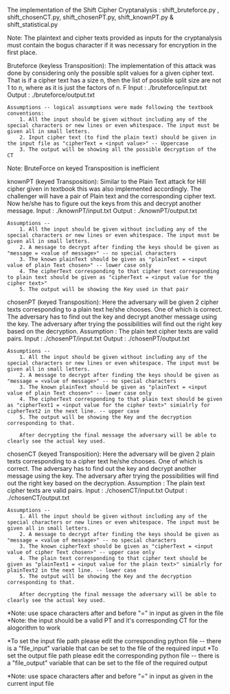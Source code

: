 The implementation of the Shift Cipher Cryptanalysis : shift_bruteforce.py , shift_chosenCT.py, shift_chosenPT.py, shift_knownPT.py & shift_statistical.py

Note: The plaintext and cipher texts provided as inputs for the cryptanalysis must contain the bogus character if it was necessary for encryption in the first place.

Bruteforce (keyless Transposition):
  The implementation of this attack was done by considering only the possible split values for a given cipher text. That is if a cipher text has a size n, then the list of possible split size are not 1 to n, where as it is just the factors of n.  F
    Input : ./bruteforce/input.txt
    Output : ./bruteforce/output.txt  
  
    Assumptions -- logical assumptions were made following the textbook conventions:
        1. All the input should be given without including any of the special characters or new lines or even whitespace. The input must be given all in small letters. 
        2. Input cipher text (to find the plain text) should be given in the input file as "cipherText = <input value>" -- Uppercase
        3. The output will be showing all the possible decryption of the CT

Note: BruteForce on keyed Transposition is inefficient

knownPT (keyed Transposition):
  Similar to the Plain Text attack for Hill cipher given in textbook this was also implemented accordingly. The challenger will have a pair of Plain text and the corresponding cipher text. Now he/she has to figure out the keys from this and decrypt another message.
    Input : ./knownPT/input.txt
    Output : ./knownPT/output.txt  
    
    Assumptions --
        1. All the input should be given without including any of the special characters or new lines or even whitespace. The input must be given all in small letters. 
        2. A message to decrypt after finding the keys should be given as "message = <value of message>" -- no special characters
        3. The known plainText should be given as "plainText = <input value of plain Text chosen>" -- lower case only
        4. The cipherText corresponding to that cipher text corresponding to plain text should be given as "cipherText = <input value for the cipher text>"
        5. The output will be showing the Key used in that pair

chosenPT (keyed Transposition):
  Here the adversary will be given 2 cipher texts corresponding to a plain text he/she chooses. One of which is correct. The adversary has to find out the key and decrypt another message using the key. The adversary after trying the possibilities will find out the right key based on the decryption. Assumption : The plain text cipher texts are valid pairs. 
    Input : ./chosenPT/input.txt
    Output : ./chosenPT/output.txt  
    
    Assumptions --
        1. All the input should be given without including any of the special characters or new lines or even whitespace. The input must be given all in small letters. 
        2. A message to decrypt after finding the keys should be given as "message = <value of message>" -- no special characters
        3. The known plainText should be given as "plainText = <input value of plain Text chosen>" -- lower case only
        4. The cipherText corresponding to that plain text should be given as "cipherText1 = <input value for the cipher text>" simialrly for cipherText2 in the next line. -- upper case
        5. The output will be showing the Key and the decryption corresponding to that.

        After decrypting the final message the adversary will be able to clearly see the actual key used.

chosenCT (keyed Transposition):
  Here the adversary will be given 2 plain texts corresponding to a cipher text he/she chooses. One of which is correct. The adversary has to find out the key and decrypt another message using the key. The adversary after trying the possibilities will find out the right key based on the decryption. Assumption : The plain text cipher texts are valid pairs. 
    Input : ./chosenCT/input.txt
    Output : ./chosenCT/output.txt  
    
    Assumptions --
        1. All the input should be given without including any of the special characters or new lines or even whitespace. The input must be given all in small letters. 
        2. A message to decrypt after finding the keys should be given as "message = <value of message>" -- no special characters
        3. The known cipherText should be given as "cipherText = <input value of cipher Text chosen>" -- upper case only
        4. The plain text corresponding to that cipher text should be given as "plainText1 = <input value for the plain text>" simialrly for plainText2 in the next line. -- lower case
        5. The output will be showing the Key and the decryption corresponding to that.

        After decrypting the final message the adversary will be able to clearly see the actual key used.

*Note: use space characters after and before "=" in input as given in the file
*Note: the input should be a valid PT and it's corresponding CT for the alogorithm to work


*To set the input file path please edit the corresponding python file -- there is a "file_input" variable that can be set to the file of the required input
*To set the output file path please edit the corresponding python file -- there is a "file_output" variable that can be set to the file of the required output


*Note: use space characters after and before "=" in input as given in the current input file
